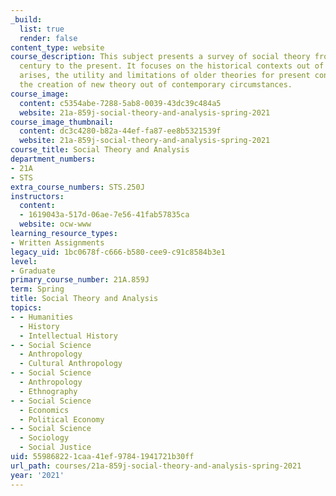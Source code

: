 ```yaml
---
_build:
  list: true
  render: false
content_type: website
course_description: This subject presents a survey of social theory from the 17th
  century to the present. It focuses on the historical contexts out of which theory
  arises, the utility and limitations of older theories for present conditions, and
  the creation of new theory out of contemporary circumstances.
course_image:
  content: c5354abe-7288-5ab8-0039-43dc39c484a5
  website: 21a-859j-social-theory-and-analysis-spring-2021
course_image_thumbnail:
  content: dc3c4280-b82a-44ef-fa87-ee8b5321539f
  website: 21a-859j-social-theory-and-analysis-spring-2021
course_title: Social Theory and Analysis
department_numbers:
- 21A
- STS
extra_course_numbers: STS.250J
instructors:
  content:
  - 1619043a-517d-06ae-7e56-41fab57835ca
  website: ocw-www
learning_resource_types:
- Written Assignments
legacy_uid: 1bc0678f-c666-b580-cee9-c91c8584b3e1
level:
- Graduate
primary_course_number: 21A.859J
term: Spring
title: Social Theory and Analysis
topics:
- - Humanities
  - History
  - Intellectual History
- - Social Science
  - Anthropology
  - Cultural Anthropology
- - Social Science
  - Anthropology
  - Ethnography
- - Social Science
  - Economics
  - Political Economy
- - Social Science
  - Sociology
  - Social Justice
uid: 55986822-1caa-41ef-9784-1941721b30ff
url_path: courses/21a-859j-social-theory-and-analysis-spring-2021
year: '2021'
---
```

